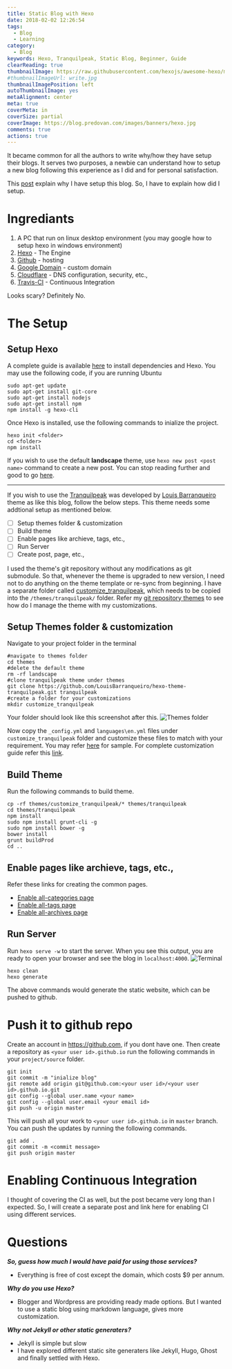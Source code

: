 ```yaml
---
title: Static Blog with Hexo
date: 2018-02-02 12:26:54
tags:
  - Blog
  - Learning
category:
  - Blog
keywords: Hexo, Tranquilpeak, Static Blog, Beginner, Guide
clearReading: true
thumbnailImage: https://raw.githubusercontent.com/hexojs/awesome-hexo/master/hexo-logo.png
#thumbnailImageUrl: write.jpg
thumbnailImagePosition: left
autoThumbnailImage: yes
metaAlignment: center
meta: true
coverMeta: in
coverSize: partial
coverImage: https://blog.predovan.com/images/banners/hexo.jpg
comments: true
actions: true
---
```

It became common for all the authors to write why/how they have setup their blogs.  It serves two purposes, a newbie can understand how to setup a new blog following this experience as I did and for personal satisfaction. 

<!---more--->

This [post](/General/The-Renascence/) explain why I have setup this blog. So, I have to explain how did I setup.
<!-- toc -->

# Ingrediants
1. A PC that run on linux desktop environment (you may google how to setup hexo in windows environment)
2. [Hexo](https://hexo.io) - The Engine
3. [Github](https://github.com) - hosting
4. [Google Domain](https://domains.google.com) - custom domain
5. [Cloudflare](https://cloudflare.com) - DNS configuration, security, etc.,
6. [Travis-CI](https://travis-ci.org) - Continuous Integration

Looks scary? Definitely No.

# The Setup
## Setup Hexo
A complete guide is available [here](https://hexo.io/docs/#Installation) to install dependencies and Hexo.  You may use the following code, if you are running Ubuntu
```
sudo apt-get update
sudo apt-get install git-core
sudo apt-get install nodejs
sudo apt-get install npm
npm install -g hexo-cli
```
Once Hexo is installed, use the following commands to inialize the project.
```
hexo init <folder>
cd <folder>
npm install
```
If you wish to use the default __landscape__ theme, use `hexo new post <post name>` command to create a new post.
You can stop reading further and good to go [here](#Run-Server).  

---
If you wish to use the [Tranquilpeak](https://github.com/LouisBarranqueiro/hexo-theme-tranquilpeak) was developed by [Louis Barranqueiro](https://github.com/LouisBarranqueiro) theme as like this blog, follow the below steps. This theme needs some addtional setup as mentioned below.  

- [ ] Setup themes folder & customization
- [ ] Build theme
- [ ] Enable pages like archieve, tags, etc.,
- [ ] Run Server
- [ ] Create post, page, etc.,

I used the theme's git repository without any modifications as git submodule.  So that, whenever the theme is upgraded to new version, I need not to do anything on the theme template or re-sync from beginning.  I have a separate folder called [customize_tranquilpeak](https://github.com/anbuchelva/anbuchelva.github.io/tree/source/themes/customize_tranquilpeak), which needs to be copied into the `/themes/tranquilpeak/` folder. Refer my [git repository themes](https://github.com/anbuchelva/anbuchelva.github.io/tree/source/themes) to see how do I manage the theme with my customizations.  

## Setup Themes folder & customization
Navigate to your project folder in the terminal

```
#navigate to themes folder
cd themes
#delete the default theme
rm -rf landscape 
#clone tranquilpeak theme under themes
git clone https://github.com/LouisBarranqueiro/hexo-theme-tranquilpeak.git tranquilpeak
#create a folder for your customizations
mkdir customize_tranquilpeak
```
Your folder should look like this screenshot after this.
![Themes folder](themes_folder.png)

Now copy the `_config.yml` and `languages\en.yml` files under `customize_tranquilpeak` folder and customize these files to match with your requirement.  You may refer [here](https://github.com/anbuchelva/anbuchelva.github.io/tree/source/themes/customize_tranquilpeak) for sample. For complete customization guide refer this [link](https://github.com/LouisBarranqueiro/hexo-theme-tranquilpeak/blob/master/docs/user.md).

## Build Theme
Run the following commands to build theme.
```
cp -rf themes/customize_tranquilpeak/* themes/tranquilpeak
cd themes/tranquilpeak
npm install
sudo npm install grunt-cli -g
sudo npm install bower -g
bower install
grunt buildProd
cd ..
```
## Enable pages like archieve, tags, etc.,
Refer these links for creating the common pages.
-  [Enable all-categories page](https://github.com/LouisBarranqueiro/hexo-theme-tranquilpeak/blob/master/docs/user.md#enable-all-categories-page)
-  [Enable all-tags page](https://github.com/LouisBarranqueiro/hexo-theme-tranquilpeak/blob/master/docs/user.md#enable-all-tags-page)
-  [Enable all-archives page](https://github.com/LouisBarranqueiro/hexo-theme-tranquilpeak/blob/master/docs/user.md#enable-all-archives-page)

## Run Server
Run `hexo serve -w` to start the server. When you see this output, you are ready to open your browser and see the blog in `localhost:4000`.
![Terminal](run_server.png)

```
hexo clean
hexo generate
```
The above commands would generate the static website, which can be pushed to github.

# Push it to github repo

Create an account in https://github.com, if you dont have one.  Then create a repository as `<your user id>.github.io`
run the following commands in your `project/source` folder.
```
git init
git commit -m "inialize blog"
git remote add origin git@github.com:<your user id>/<your user id>.github.io.git
git config --global user.name <your name>
git config --global user.email <your email id>
git push -u origin master
```
This will push all your work to `<your user id>.github.io` in `master` branch. You can push the updates by running the following commands.

```
git add .
git commit -m <commit message>
git push origin master
```

# Enabling Continuous Integration
 
I thought of covering the CI as well, but the post became very long than I expected. So, I will create a separate post and link here for enabling CI using different services.

# Questions

**_So, guess how much I would have paid for using those services?_**
-  Everything is free of cost except the domain, which costs $9 per annum. 

**_Why do you use Hexo?_**
-  Blogger and Wordpress are providing ready made options.  But I wanted to use a static blog using markdown language, gives more customization.

**_Why not Jekyll or other static generaters?_**
-  Jekyll is simple but slow
-  I have explored different static site generaters like Jekyll, Hugo, Ghost and finally settled with Hexo. 
